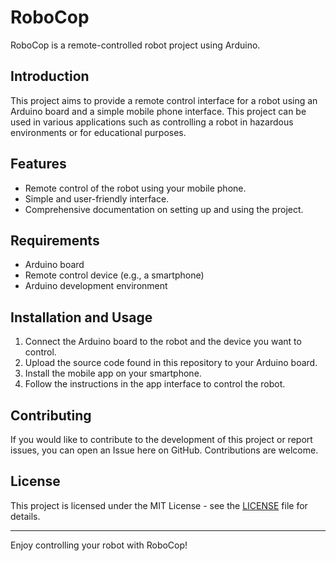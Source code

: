 # RoboCop

RoboCop is a remote-controlled robot project using Arduino.

## Introduction

This project aims to provide a remote control interface for a robot using an Arduino board and a simple mobile phone interface. This project can be used in various applications such as controlling a robot in hazardous environments or for educational purposes.

## Features

- Remote control of the robot using your mobile phone.
- Simple and user-friendly interface.
- Comprehensive documentation on setting up and using the project.

## Requirements

- Arduino board
- Remote control device (e.g., a smartphone)
- Arduino development environment

## Installation and Usage

1. Connect the Arduino board to the robot and the device you want to control.
2. Upload the source code found in this repository to your Arduino board.
3. Install the mobile app on your smartphone.
4. Follow the instructions in the app interface to control the robot.

## Contributing

If you would like to contribute to the development of this project or report issues, you can open an Issue here on GitHub. Contributions are welcome.

## License

This project is licensed under the MIT License - see the [LICENSE](LICENSE) file for details.

---
Enjoy controlling your robot with RoboCop!
